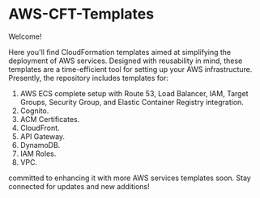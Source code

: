 # AWS-CFT-Templates

Welcome!

Here you'll find CloudFormation templates aimed at simplifying the deployment of AWS services. Designed with reusability in mind, these templates are a time-efficient tool for setting up your AWS infrastructure. Presently, the repository includes templates for:

1. AWS ECS complete setup with Route 53, Load Balancer, IAM, Target Groups, Security Group, and Elastic Container Registry integration.
2. Cognito.
3. ACM Certificates.
4. CloudFront.
5. API Gateway.
6. DynamoDB.
7. IAM Roles.
8. VPC.

committed to enhancing it with more AWS services templates soon. Stay connected for updates and new additions!
